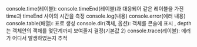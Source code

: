 console.time(레이블): console.timeEnd(레이블)과 대응되어 같은 레이블을 가진 time과 timeEnd 사이의 시간을 측정
console.log(내용)
console.error(에러 내용)
console.table(배열): 표로 생성
console.dir(객체, 옵션): 객체를 콘솔에 표시 , depth는 객체안의 객체를 몇단계까지 보여줄지 결정(기본값 2)
console.trace(레이블): 에러가 어디서 발생하였는지 추적